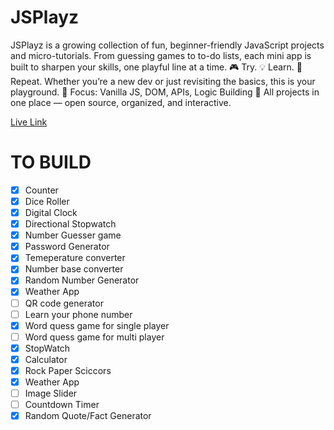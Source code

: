 <!-- @format -->

# JSPlayz

JSPlayz is a growing collection of fun, beginner-friendly JavaScript projects and micro-tutorials. From guessing games to to-do lists, each mini app is built to sharpen your skills, one playful line at a time. 🎮 Try. 💡 Learn. 🔁 Repeat. Whether you’re a new dev or just revisiting the basics, this is your playground. 🧠 Focus: Vanilla JS, DOM, APIs, Logic Building 💾 All projects in one place — open source, organized, and interactive.

[Live Link](https://nickfrost2.github.io/JSPlayz/ "JSPlayz")

# TO BUILD

- [x] Counter
- [x] Dice Roller
- [x] Digital Clock
- [x] Directional Stopwatch
- [x] Number Guesser game
- [x] Password Generator
- [x] Temeperature converter
- [x] Number base converter
- [x] Random Number Generator
- [x] Weather App
- [ ] QR code generator
- [ ] Learn your phone number
- [x] Word quess game for single player
- [ ] Word quess game for multi player
- [x] StopWatch
- [x] Calculator
- [x] Rock Paper Sciccors
- [x] Weather App
- [ ] Image Slider
- [ ] Countdown Timer
- [x] Random Quote/Fact Generator
